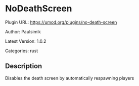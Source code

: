 # NoDeathScreen

Plugin URL: https://umod.org/plugins/no-death-screen

Author: Paulsimik

Latest Version: 1.0.2

Categories: rust

## Description

Disables the death screen by automatically respawning players
